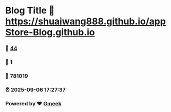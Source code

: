 # Blog Title :link: https://shuaiwang888.github.io/appStore-Blog.github.io 
### :page_facing_up: [44](https://shuaiwang888.github.io/appStore-Blog.github.io/tag.html) 
### :speech_balloon: 1 
### :hibiscus: 781019 
### :alarm_clock: 2025-09-06 17:27:37 
### Powered by :heart: [Gmeek](https://github.com/Meekdai/Gmeek)
